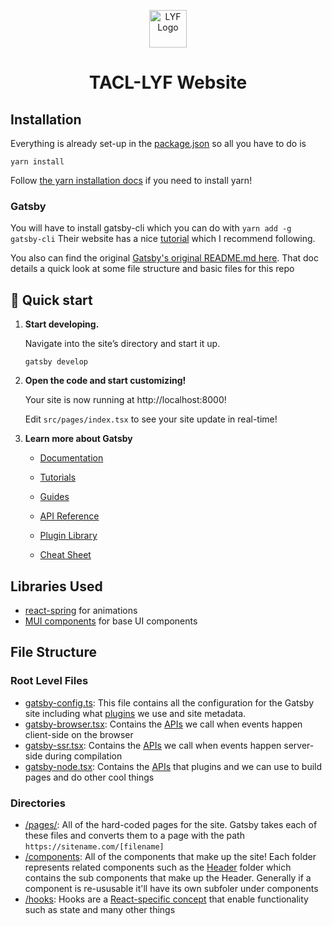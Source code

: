 <p align="center">
  <a href="https://lyf.tacl.org/">
    <img alt="LYF Logo" src="https://github.com/TACL-LYF/lyf-website/blob/main/static/lyf-logo-black.png" width="60" />
  </a>
</p>
<h1 align="center">
  TACL-LYF Website
</h1>

## Installation
Everything is already set-up in the [package.json](package.json) so all you have to do is

```
yarn install
```

Follow [the yarn installation docs](https://classic.yarnpkg.com/en/docs/install) if you need to install yarn!

### Gatsby

You will have to install gatsby-cli which you can do with `yarn add -g gatsby-cli`
Their website has a nice [tutorial](https://www.gatsbyjs.org/tutorial/) which I recommend following.

You also can find the original [Gatsby's original README.md here](https://github.com/gatsbyjs/gatsby-starter-hello-world). That doc details a quick look at some file structure and basic files for this repo

## 🚀 Quick start


1.  **Start developing.**

    Navigate into the site’s directory and start it up.

    ```shell
    gatsby develop
    ```

2.  **Open the code and start customizing!**

    Your site is now running at http://localhost:8000!

    Edit `src/pages/index.tsx` to see your site update in real-time!

3.  **Learn more about Gatsby**

    - [Documentation](https://www.gatsbyjs.com/docs/?utm_source=starter&utm_medium=readme&utm_campaign=minimal-starter-ts)

    - [Tutorials](https://www.gatsbyjs.com/tutorial/?utm_source=starter&utm_medium=readme&utm_campaign=minimal-starter-ts)

    - [Guides](https://www.gatsbyjs.com/tutorial/?utm_source=starter&utm_medium=readme&utm_campaign=minimal-starter-ts)

    - [API Reference](https://www.gatsbyjs.com/docs/api-reference/?utm_source=starter&utm_medium=readme&utm_campaign=minimal-starter-ts)

    - [Plugin Library](https://www.gatsbyjs.com/plugins?utm_source=starter&utm_medium=readme&utm_campaign=minimal-starter-ts)

    - [Cheat Sheet](https://www.gatsbyjs.com/docs/cheat-sheet/?utm_source=starter&utm_medium=readme&utm_campaign=minimal-starter-ts)

## Libraries Used
- [react-spring](https://beta.react-spring.dev/) for animations
- [MUI components](https://mui.com/) for base UI components

## File Structure
### Root Level Files
- [gatsby-config.ts](/gatsby-config.ts): This file contains all the configuration for the Gatsby site including what [plugins](https://www.gatsbyjs.com/plugins) we use and site metadata.
- [gatsby-browser.tsx](/gatsby-browser.tsx): Contains the [APIs](https://www.gatsbyjs.com/docs/reference/config-files/gatsby-browser/ ) we call when events happen client-side on the browser
- [gatsby-ssr.tsx](/gatsby-ssr.tsx): Contains the [APIs](https://www.gatsbyjs.com/docs/reference/config-files/gatsby-ssr/) we call when events happen server-side during compilation
- [gatsby-node.tsx](/gatsby-node.tsx): Contains the [APIs](https://www.gatsbyjs.com/docs/reference/config-files/gatsby-node/) that plugins and we can use to build pages and do other cool things

### Directories
- [/pages/](/pages/): All of the hard-coded pages for the site. Gatsby takes each of these files and converts them to a page with the path `https://sitename.com/[filename]`
- [/components](/components/): All of the components that make up the site! Each folder represents related components such as the [Header](/components/Header/) folder which contains the sub components that make up the Header. Generally if a component is re-ususable it'll have its own subfoler under components
- [/hooks](/hooks/): Hooks are a [React-specific concept](https://reactjs.org/docs/hooks-intro.html) that enable functionality such as state and many other things

